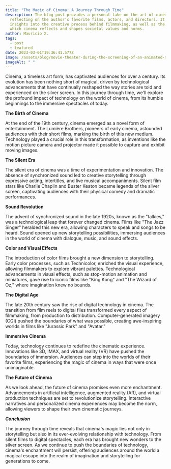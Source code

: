 ```yaml
---
title: "The Magic of Cinema: A Journey Through Time"
description: The blog post provides a personal take on the art of cinema,
  reflecting on the author's favorite films, actors, and directors. It offers
  insights into the creative process behind filmmaking, as well as the ways in
  which cinema reflects and shapes societal values and norms.
author: Mauricio X.
tags:
  - post
  - featured
date: 2023-03-01T19:36:41.577Z
image: /assets/blog/movie-theater-during-the-screening-of-an-animated-movie.jpg_s1024x1024wisk20cyacysthckqgdnjr_cjdmmpc9tcsx7_vhnloamkn74-8-1170x600.jpg
imageAlt: " "
---
```

<!--StartFragment-->

Cinema, a timeless art form, has captivated audiences for over a century. Its evolution has been nothing short of magical, driven by technological advancements that have continually reshaped the way stories are told and experienced on the silver screen. In this journey through time, we'll explore the profound impact of technology on the world of cinema, from its humble beginnings to the immersive spectacles of today.

**The Birth of Cinema**

At the end of the 19th century, cinema emerged as a novel form of entertainment. The Lumière Brothers, pioneers of early cinema, astounded audiences with their short films, marking the birth of this new medium. Technology played a crucial role in this transformation, as inventions like the motion picture camera and projector made it possible to capture and exhibit moving images.

**The Silent Era**

The silent era of cinema was a time of experimentation and innovation. The absence of synchronized sound led to creative storytelling through expressive acting, intertitles, and live musical accompaniments. Silent film stars like Charlie Chaplin and Buster Keaton became legends of the silver screen, captivating audiences with their physical comedy and dramatic performances.

**Sound Revolution**

The advent of synchronized sound in the late 1920s, known as the "talkies," was a technological leap that forever changed cinema. Films like "The Jazz Singer" heralded this new era, allowing characters to speak and songs to be heard. Sound opened up new storytelling possibilities, immersing audiences in the world of cinema with dialogue, music, and sound effects.

**Color and Visual Effects**

The introduction of color films brought a new dimension to storytelling. Early color processes, such as Technicolor, enriched the visual experience, allowing filmmakers to explore vibrant palettes. Technological advancements in visual effects, such as stop-motion animation and miniatures, gave rise to iconic films like "King Kong" and "The Wizard of Oz," where imagination knew no bounds.

**The Digital Age**

The late 20th century saw the rise of digital technology in cinema. The transition from film reels to digital files transformed every aspect of filmmaking, from production to distribution. Computer-generated imagery (CGI) pushed the boundaries of what was possible, creating awe-inspiring worlds in films like "Jurassic Park" and "Avatar."

**Immersive Cinema**

Today, technology continues to redefine the cinematic experience. Innovations like 3D, IMAX, and virtual reality (VR) have pushed the boundaries of immersion. Audiences can step into the worlds of their favorite films, experiencing the magic of cinema in ways that were once unimaginable.

**The Future of Cinema**

As we look ahead, the future of cinema promises even more enchantment. Advancements in artificial intelligence, augmented reality (AR), and virtual production techniques are set to revolutionize storytelling. Interactive narratives and personalized cinema experiences may become the norm, allowing viewers to shape their own cinematic journeys.

***Conclusion***

The journey through time reveals that cinema's magic lies not only in storytelling but also in its ever-evolving relationship with technology. From silent films to digital spectacles, each era has brought new wonders to the silver screen. As we continue to push the boundaries of technology, cinema's enchantment will persist, offering audiences around the world a magical escape into the realm of imagination and storytelling for generations to come.

<!--EndFragment-->